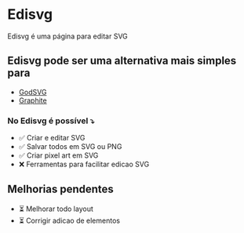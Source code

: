 # Edisvg
Edisvg é uma página para editar SVG

## Edisvg pode ser uma alternativa mais simples para

- [GodSVG](https://www.godsvg.com/editor/)
- [Graphite](https://editor.graphite.rs/)

### No Edisvg é possível ⤵️

- ✅ Criar e editar SVG
- ✅ Salvar todos em SVG ou PNG
- ✅ Criar pixel art em SVG
- ❌ Ferramentas para facilitar edicao SVG

## Melhorias pendentes

- ⏳ Melhorar todo layout
- ⏳ Corrigir adicao de elementos